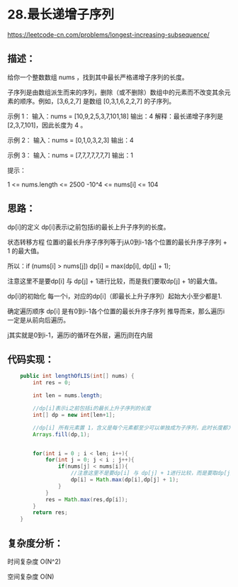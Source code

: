 # 28.最长递增子序列

https://leetcode-cn.com/problems/longest-increasing-subsequence/

## 描述：

给你一个整数数组 nums ，找到其中最长严格递增子序列的长度。

子序列是由数组派生而来的序列，删除（或不删除）数组中的元素而不改变其余元素的顺序。例如，[3,6,2,7] 是数组 [0,3,1,6,2,2,7] 的子序列。

示例 1： 输入：nums = [10,9,2,5,3,7,101,18] 输出：4 解释：最长递增子序列是 [2,3,7,101]，因此长度为 4 。

示例 2： 输入：nums = [0,1,0,3,2,3] 输出：4

示例 3： 输入：nums = [7,7,7,7,7,7,7] 输出：1

提示：

1 <= nums.length <= 2500
-10^4 <= nums[i] <= 104


## 思路：

dp[i]的定义
dp[i]表示i之前包括i的最长上升子序列的长度。

状态转移方程
位置i的最长升序子序列等于j从0到i-1各个位置的最长升序子序列 + 1 的最大值。

所以：if (nums[i] > nums[j]) dp[i] = max(dp[i], dp[j] + 1);

注意这里不是要dp[i] 与 dp[j] + 1进行比较，而是我们要取dp[j] + 1的最大值。

dp[i]的初始化
每一个i，对应的dp[i]（即最长上升子序列）起始大小至少都是1.

确定遍历顺序
dp[i] 是有0到i-1各个位置的最长升序子序列 推导而来，那么遍历i一定是从前向后遍历。

j其实就是0到i-1，遍历i的循环在外层，遍历j则在内层

## 代码实现：

```java
    public int lengthOfLIS(int[] nums) {
        int res = 0;

        int len = nums.length;

        //dp[i]表示i之前包括i的最长上升子序列的长度
        int[] dp = new int[len+1];

        //dp[i] 所有元素置 1，含义是每个元素都至少可以单独成为子序列，此时长度都为 1。
        Arrays.fill(dp,1);


        for(int i = 0 ; i < len; i++){
            for(int j = 0; j < i ; j++){
                if(nums[j] < nums[i]){
                    //注意这里不是要dp[i] 与 dp[j] + 1进行比较，而是要取dp[j] + 1的最大值
                    dp[i] = Math.max(dp[i],dp[j] + 1);
                }
            }
            res = Math.max(res,dp[i]);
        }
        return res;
    }
```


## 复杂度分析：

时间复杂度 O(N^2)

空间复杂度 O(N)


